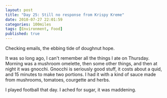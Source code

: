 ```yaml
---
layout: post
title: "Day 25: Still no response from Krispy Kreme"
date: 2010-07-27 22:01:59
categories: 100miles
tags: [Environment, Food]
published: true
---
```


Checking emails, the ebbing tide of doughnut hope.

<!--more-->

It was so long ago, I can't remember all the things I ate on Thursday. Morning was a mushroom omelette, then some other things, and then at night it was gnocchi. Gnocchi is seriously good stuff, it costs about a quid, and 15 minutes to make two portions. I had it with a kind of sauce made from mushrooms, tomatoes, courgette and herbs.

I played football that day. I ached for sugar, it was maddening.
